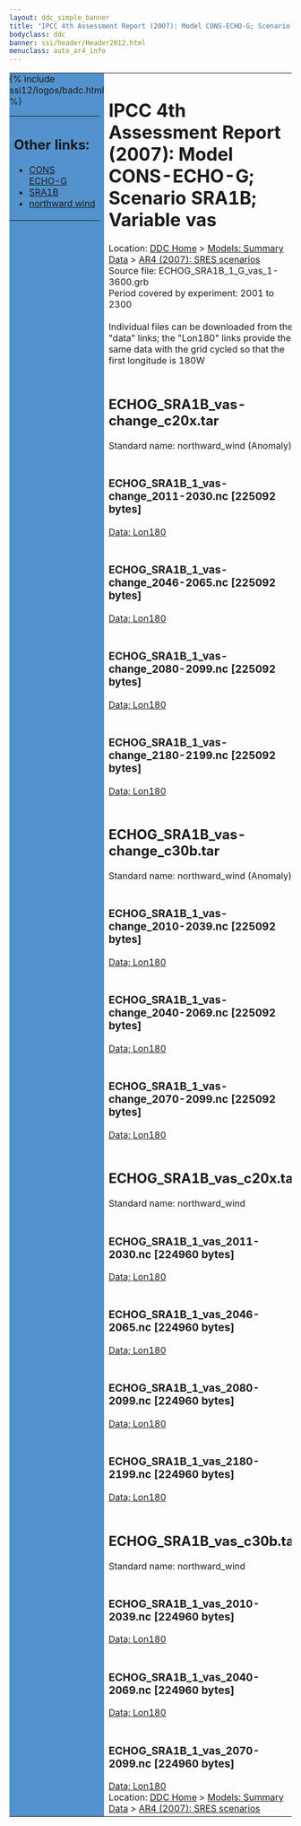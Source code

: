 ```yaml
---
layout: ddc_simple_banner
title: "IPCC 4th Assessment Report (2007): Model CONS-ECHO-G; Scenario SRA1B; Variable vas"
bodyclass: ddc
banner: ssi/header/Header2012.html
menuclass: auto_ar4_info
---
```



<table width="100%" border="0" cellspacing="0" cellpadding="0" style="border-collapse: collapse;">
<tr style="margin:0;padding:0;border:0;">
<td style="margin:0;padding:0;border:0;height:1pt;width:150pt;background:#5492CD;" valign="top" >

<div id="lh-col2" class="auto_ar4_info">
<table class="menumain" bgcolor="#5492CD" cellspacing="0" width="100%" border="0">
<tr><td>
<h2> Other links:</h2>
<ul>
<li><a href="/auto/ar4/model-CONS-ECHO-G.html">CONS<br/>ECHO-G</a></li>
<li><a href="/auto/ar4/scenario-SRA1B.html">SRA1B</a></li>
<li><a href="/auto/ar4/var-northward_wind.html">northward wind</a></li>
</ul>
</td></tr>
{% include ssi12/logos/badc.html %}
</table>
</div>
</td>
<td><h1>IPCC 4th Assessment Report (2007): Model CONS-ECHO-G; Scenario SRA1B; Variable vas</h1>

<!-- Breadcrumb1 -->
<div id="breadcrumb1" align="left">
Location: <a href="/index.html">DDC Home</a> > <a href="/sim/gcm_clim/">Models: Summary Data</a>
> <a href="/sim/gcm_clim/SRES_AR4/index.html">AR4 (2007): SRES scenarios</a>
</div>
<!-- End of Breadcrumb1 -->Source file: ECHOG_SRA1B_1_G_vas_1-3600.grb
<br/>
Period covered by experiment: 2001 to 2300<br/>
<br/>Individual files can be downloaded from the "data" links; the "Lon180" links provide the same data
         with the grid cycled so that the first longitude is 180W<br/>
<br/><h2>ECHOG_SRA1B_vas-change_c20x.tar</h2>
Standard name: northward_wind (Anomaly)<br>
<br/><h3>ECHOG_SRA1B_1_vas-change_2011-2030.nc [225092 bytes]</h3>
<a href="/cgi-bin/downl/ar4_nc/vas/ECHOG_SRA1B_1_vas-change_2011-2030.nc">Data; </a><a href="/cgi-bin/downl/ar4_nc/vas/ECHOG_SRA1B_1_vas-change_2011-2030.cyto180.nc"> Lon180</a><br/>
<br/><h3>ECHOG_SRA1B_1_vas-change_2046-2065.nc [225092 bytes]</h3>
<a href="/cgi-bin/downl/ar4_nc/vas/ECHOG_SRA1B_1_vas-change_2046-2065.nc">Data; </a><a href="/cgi-bin/downl/ar4_nc/vas/ECHOG_SRA1B_1_vas-change_2046-2065.cyto180.nc"> Lon180</a><br/>
<br/><h3>ECHOG_SRA1B_1_vas-change_2080-2099.nc [225092 bytes]</h3>
<a href="/cgi-bin/downl/ar4_nc/vas/ECHOG_SRA1B_1_vas-change_2080-2099.nc">Data; </a><a href="/cgi-bin/downl/ar4_nc/vas/ECHOG_SRA1B_1_vas-change_2080-2099.cyto180.nc"> Lon180</a><br/>
<br/><h3>ECHOG_SRA1B_1_vas-change_2180-2199.nc [225092 bytes]</h3>
<a href="/cgi-bin/downl/ar4_nc/vas/ECHOG_SRA1B_1_vas-change_2180-2199.nc">Data; </a><a href="/cgi-bin/downl/ar4_nc/vas/ECHOG_SRA1B_1_vas-change_2180-2199.cyto180.nc"> Lon180</a><br/>
<br/><h2>ECHOG_SRA1B_vas-change_c30b.tar</h2>
Standard name: northward_wind (Anomaly)<br>
<br/><h3>ECHOG_SRA1B_1_vas-change_2010-2039.nc [225092 bytes]</h3>
<a href="/cgi-bin/downl/ar4_nc/vas/ECHOG_SRA1B_1_vas-change_2010-2039.nc">Data; </a><a href="/cgi-bin/downl/ar4_nc/vas/ECHOG_SRA1B_1_vas-change_2010-2039.cyto180.nc"> Lon180</a><br/>
<br/><h3>ECHOG_SRA1B_1_vas-change_2040-2069.nc [225092 bytes]</h3>
<a href="/cgi-bin/downl/ar4_nc/vas/ECHOG_SRA1B_1_vas-change_2040-2069.nc">Data; </a><a href="/cgi-bin/downl/ar4_nc/vas/ECHOG_SRA1B_1_vas-change_2040-2069.cyto180.nc"> Lon180</a><br/>
<br/><h3>ECHOG_SRA1B_1_vas-change_2070-2099.nc [225092 bytes]</h3>
<a href="/cgi-bin/downl/ar4_nc/vas/ECHOG_SRA1B_1_vas-change_2070-2099.nc">Data; </a><a href="/cgi-bin/downl/ar4_nc/vas/ECHOG_SRA1B_1_vas-change_2070-2099.cyto180.nc"> Lon180</a><br/>
<br/><h2>ECHOG_SRA1B_vas_c20x.tar</h2>
Standard name: northward_wind<br>
<br/><h3>ECHOG_SRA1B_1_vas_2011-2030.nc [224960 bytes]</h3>
<a href="/cgi-bin/downl/ar4_nc/vas/ECHOG_SRA1B_1_vas_2011-2030.nc">Data; </a><a href="/cgi-bin/downl/ar4_nc/vas/ECHOG_SRA1B_1_vas_2011-2030.cyto180.nc"> Lon180</a><br/>
<br/><h3>ECHOG_SRA1B_1_vas_2046-2065.nc [224960 bytes]</h3>
<a href="/cgi-bin/downl/ar4_nc/vas/ECHOG_SRA1B_1_vas_2046-2065.nc">Data; </a><a href="/cgi-bin/downl/ar4_nc/vas/ECHOG_SRA1B_1_vas_2046-2065.cyto180.nc"> Lon180</a><br/>
<br/><h3>ECHOG_SRA1B_1_vas_2080-2099.nc [224960 bytes]</h3>
<a href="/cgi-bin/downl/ar4_nc/vas/ECHOG_SRA1B_1_vas_2080-2099.nc">Data; </a><a href="/cgi-bin/downl/ar4_nc/vas/ECHOG_SRA1B_1_vas_2080-2099.cyto180.nc"> Lon180</a><br/>
<br/><h3>ECHOG_SRA1B_1_vas_2180-2199.nc [224960 bytes]</h3>
<a href="/cgi-bin/downl/ar4_nc/vas/ECHOG_SRA1B_1_vas_2180-2199.nc">Data; </a><a href="/cgi-bin/downl/ar4_nc/vas/ECHOG_SRA1B_1_vas_2180-2199.cyto180.nc"> Lon180</a><br/>
<br/><h2>ECHOG_SRA1B_vas_c30b.tar</h2>
Standard name: northward_wind<br>
<br/><h3>ECHOG_SRA1B_1_vas_2010-2039.nc [224960 bytes]</h3>
<a href="/cgi-bin/downl/ar4_nc/vas/ECHOG_SRA1B_1_vas_2010-2039.nc">Data; </a><a href="/cgi-bin/downl/ar4_nc/vas/ECHOG_SRA1B_1_vas_2010-2039.cyto180.nc"> Lon180</a><br/>
<br/><h3>ECHOG_SRA1B_1_vas_2040-2069.nc [224960 bytes]</h3>
<a href="/cgi-bin/downl/ar4_nc/vas/ECHOG_SRA1B_1_vas_2040-2069.nc">Data; </a><a href="/cgi-bin/downl/ar4_nc/vas/ECHOG_SRA1B_1_vas_2040-2069.cyto180.nc"> Lon180</a><br/>
<br/><h3>ECHOG_SRA1B_1_vas_2070-2099.nc [224960 bytes]</h3>
<a href="/cgi-bin/downl/ar4_nc/vas/ECHOG_SRA1B_1_vas_2070-2099.nc">Data; </a><a href="/cgi-bin/downl/ar4_nc/vas/ECHOG_SRA1B_1_vas_2070-2099.cyto180.nc"> Lon180</a><br/>
<!-- Breadcrumb2 -->
<div id="breadcrumb2" align="left">
Location: <a href="/index.html">DDC Home</a> > <a href="/sim/gcm_clim/">Models: Summary Data</a>
> <a href="/sim/gcm_clim/SRES_AR4/index.html">AR4 (2007): SRES scenarios</a>
</div>
<!-- End of Breadcrumb2 --></td></tr></table>
